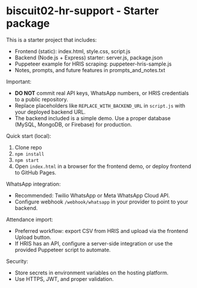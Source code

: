 # biscuit02-hr-support - Starter package

This is a starter project that includes:
- Frontend (static): index.html, style.css, script.js
- Backend (Node.js + Express) starter: server.js, package.json
- Puppeteer example for HRIS scraping: puppeteer-hris-sample.js
- Notes, prompts, and future features in prompts_and_notes.txt

Important:
- **DO NOT** commit real API keys, WhatsApp numbers, or HRIS credentials to a public repository.
- Replace placeholders like `REPLACE_WITH_BACKEND_URL` in `script.js` with your deployed backend URL.
- The backend included is a simple demo. Use a proper database (MySQL, MongoDB, or Firebase) for production.

Quick start (local):
1. Clone repo
2. `npm install`
3. `npm start`
4. Open `index.html` in a browser for the frontend demo, or deploy frontend to GitHub Pages.

WhatsApp integration:
- Recommended: Twilio WhatsApp or Meta WhatsApp Cloud API.
- Configure webhook `/webhook/whatsapp` in your provider to point to your backend.

Attendance import:
- Preferred workflow: export CSV from HRIS and upload via the frontend Upload button.
- If HRIS has an API, configure a server-side integration or use the provided Puppeteer script to automate.

Security:
- Store secrets in environment variables on the hosting platform.
- Use HTTPS, JWT, and proper validation.

